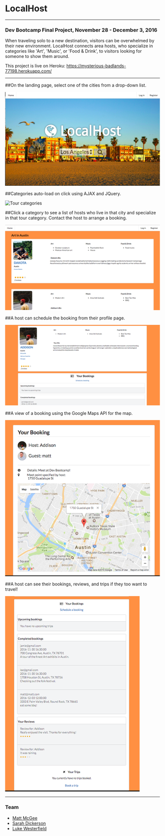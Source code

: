 # LocalHost
___
### Dev Bootcamp Final Project, November 28 - December 3, 2016
When traveling solo to a new destination, visitors can be overwhelmed by their new environment. LocalHost connects area hosts, who specialize in categories like 'Art', 'Music', or 'Food & Drink', to visitors looking for someone to show them around.

This project is live on Heroku: https://mysterious-badlands-77198.herokuapp.com/
___
##On the landing page, select one of the cities from a drop-down list.

![Homepage View](home.png)

##Categories auto-load on click using AJAX and JQuery.

![Tour categories](categories.png)

##Click a category to see a list of hosts who live in that city and specialize in that tour category. Contact the host to arrange a booking.

![List of host profiles](hosts.png)

##A host can schedule the booking from their profile page.

![Host profile view](bio.png)

##A view of a booking using the Google Maps API for the map.

![Single booking view](booking.png)

##A host can see their bookings, reviews, and trips if they too want to travel!

![Single booking view](bookings-reviews.png)

___
### Team
- [Matt McGee](https://github.com/m-mcgee)
- [Sarah Dickerson](https://github.com/vernistage)
- [Luke Westerfield](https://github.com/lsw0011)
